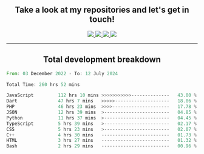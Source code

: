 <h2 align="center">
  Take a look at my repositories and let's get in touch!
</h2>
<p align="center">
  <a href="https://www.instagram.com/rayhanarkan?igsh=MXM3dHhmMTZ3ZWVsaA==">
    <img src="https://img.icons8.com/material-outlined/30/689d6a/instagram.png"/>
  </a>
  <a href="https://www.linkedin.com/in/rayhanarkan/">
    <img src="https://img.icons8.com/material-outlined/30/689d6a/linkedin.png"/>
  </a>
  <a href="">
    <img src="https://img.icons8.com/material-outlined/30/689d6a/geography.png"/>
  </a>
  <a href="mailto:rayhanarkan30@gmail.com">
    <img src="https://img.icons8.com/material-outlined/30/689d6a/email.png"/>
  </a>
</p>

---

<h2 align="center">Total development breakdown</h2>

<p align="center">
<!--START_SECTION:waka-->

```rust
From: 03 December 2022 - To: 12 July 2024

Total Time: 260 hrs 52 mins

JavaScript         112 hrs 10 mins >>>>>>>>>>>--------------   43.00 %
Dart               47 hrs 7 mins   >>>>>--------------------   18.06 %
PHP                46 hrs 23 mins  >>>>---------------------   17.78 %
JSON               12 hrs 39 mins  >------------------------   04.85 %
Python             11 hrs 37 mins  >------------------------   04.45 %
TypeScript         5 hrs 39 mins   >------------------------   02.17 %
CSS                5 hrs 23 mins   >------------------------   02.07 %
C++                4 hrs 30 mins   -------------------------   01.73 %
HTML               3 hrs 27 mins   -------------------------   01.32 %
Bash               2 hrs 29 mins   -------------------------   00.96 %
```

<!--END_SECTION:waka-->
</p>
